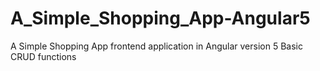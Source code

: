 # A_Simple_Shopping_App-Angular5
A Simple Shopping App frontend application in Angular version 5
Basic CRUD functions
